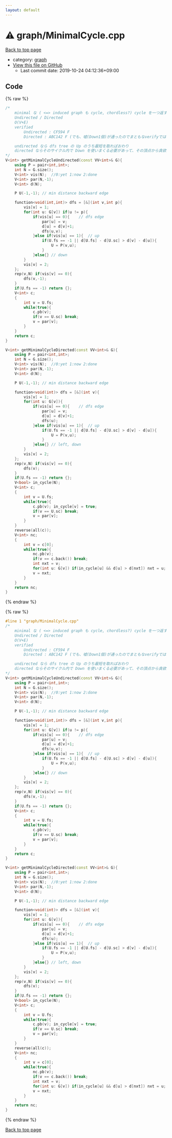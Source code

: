 ```yaml
---
layout: default
---
```


<!-- mathjax config similar to math.stackexchange -->
<script type="text/javascript" async
  src="https://cdnjs.cloudflare.com/ajax/libs/mathjax/2.7.5/MathJax.js?config=TeX-MML-AM_CHTML">
</script>
<script type="text/x-mathjax-config">
  MathJax.Hub.Config({
    TeX: { equationNumbers: { autoNumber: "AMS" }},
    tex2jax: {
      inlineMath: [ ['$','$'] ],
      processEscapes: true
    },
    "HTML-CSS": { matchFontHeight: false },
    displayAlign: "left",
    displayIndent: "2em"
  });
</script>

<script type="text/javascript" src="https://cdnjs.cloudflare.com/ajax/libs/jquery/3.4.1/jquery.min.js"></script>
<script src="https://cdn.jsdelivr.net/npm/jquery-balloon-js@1.1.2/jquery.balloon.min.js" integrity="sha256-ZEYs9VrgAeNuPvs15E39OsyOJaIkXEEt10fzxJ20+2I=" crossorigin="anonymous"></script>
<script type="text/javascript" src="../../assets/js/copy-button.js"></script>
<link rel="stylesheet" href="../../assets/css/copy-button.css" />


# :warning: graph/MinimalCycle.cpp

<a href="../../index.html">Back to top page</a>

* category: <a href="../../index.html#f8b0b924ebd7046dbfa85a856e4682c8">graph</a>
* <a href="{{ site.github.repository_url }}/blob/master/graph/MinimalCycle.cpp">View this file on GitHub</a>
    - Last commit date: 2019-10-24 04:12:36+09:00




## Code

<a id="unbundled"></a>
{% raw %}
```cpp
/*
    minimal な ( <=> induced graph も cycle, chordless?) cycle を一つ返す、なければ {}
    Undirected / Directed
    O(V+E)
    verified
        Undirected : CF594 F
        Directed : ABC142 F (でも、嘘(Down1個)が通ったのでまともなverifyではない・・・)

    undirected なら dfs tree の Up のうち最短を取ればおわり
    directed ならそのサイクル内で Down を使いまくる必要があって、その頂点から貪欲に最長を取ればいい
*/
V<int> getMinimalCycleUndirected(const VV<int>& G){
	using P = pair<int,int>;
	int N = G.size();
	V<int> vis(N);	//0:yet 1:now 2:done
	V<int> par(N,-1);
	V<int> d(N);

	P U(-1,-1);	// min distance backward edge

	function<void(int,int)> dfs = [&](int v,int p){
		vis[v] = 1;
		for(int u: G[v]) if(u != p){
			if(vis[u] == 0){	// dfs edge
				par[u] = v;
				d[u] = d[v]+1;
				dfs(u,v);
			}else if(vis[u] == 1){	// up
				if(U.fs == -1 || d[U.fs] - d[U.sc] > d[v] - d[u]){
					U = P(v,u);
				}
			}else{}	// down
		}
		vis[v] = 2;
	};
	rep(v,N) if(vis[v] == 0){
		dfs(v,-1);
	}
	if(U.fs == -1) return {};
	V<int> c;
	{
		int v = U.fs;
		while(true){
			c.pb(v);
			if(v == U.sc) break;
			v = par[v];
		}
	}
	return c;
}

V<int> getMinimalCycleDirected(const VV<int>& G){
	using P = pair<int,int>;
	int N = G.size();
	V<int> vis(N);	//0:yet 1:now 2:done
	V<int> par(N,-1);
	V<int> d(N);

	P U(-1,-1);	// min distance backward edge

	function<void(int)> dfs = [&](int v){
		vis[v] = 1;
		for(int u: G[v]){
			if(vis[u] == 0){	// dfs edge
				par[u] = v;
				d[u] = d[v]+1;
				dfs(u);
			}else if(vis[u] == 1){	// up
				if(U.fs == -1 || d[U.fs] - d[U.sc] > d[v] - d[u]){
					U = P(v,u);
				}
			}else{}	// left, down
		}
		vis[v] = 2;
	};
	rep(v,N) if(vis[v] == 0){
		dfs(v);
	}
	if(U.fs == -1) return {};
	V<bool> in_cycle(N);
	V<int> c;
	{
		int v = U.fs;
		while(true){
			c.pb(v); in_cycle[v] = true;
			if(v == U.sc) break;
			v = par[v];
		}
	}
	reverse(all(c));
	V<int> nc;
	{
		int v = c[0];
		while(true){
			nc.pb(v);
			if(v == c.back()) break;
			int nxt = v;
			for(int u: G[v]) if(in_cycle[u] && d[u] > d[nxt]) nxt = u;
			v = nxt;
		}
	}
	return nc;
}

```
{% endraw %}

<a id="bundled"></a>
{% raw %}
```cpp
#line 1 "graph/MinimalCycle.cpp"
/*
    minimal な ( <=> induced graph も cycle, chordless?) cycle を一つ返す、なければ {}
    Undirected / Directed
    O(V+E)
    verified
        Undirected : CF594 F
        Directed : ABC142 F (でも、嘘(Down1個)が通ったのでまともなverifyではない・・・)

    undirected なら dfs tree の Up のうち最短を取ればおわり
    directed ならそのサイクル内で Down を使いまくる必要があって、その頂点から貪欲に最長を取ればいい
*/
V<int> getMinimalCycleUndirected(const VV<int>& G){
	using P = pair<int,int>;
	int N = G.size();
	V<int> vis(N);	//0:yet 1:now 2:done
	V<int> par(N,-1);
	V<int> d(N);

	P U(-1,-1);	// min distance backward edge

	function<void(int,int)> dfs = [&](int v,int p){
		vis[v] = 1;
		for(int u: G[v]) if(u != p){
			if(vis[u] == 0){	// dfs edge
				par[u] = v;
				d[u] = d[v]+1;
				dfs(u,v);
			}else if(vis[u] == 1){	// up
				if(U.fs == -1 || d[U.fs] - d[U.sc] > d[v] - d[u]){
					U = P(v,u);
				}
			}else{}	// down
		}
		vis[v] = 2;
	};
	rep(v,N) if(vis[v] == 0){
		dfs(v,-1);
	}
	if(U.fs == -1) return {};
	V<int> c;
	{
		int v = U.fs;
		while(true){
			c.pb(v);
			if(v == U.sc) break;
			v = par[v];
		}
	}
	return c;
}

V<int> getMinimalCycleDirected(const VV<int>& G){
	using P = pair<int,int>;
	int N = G.size();
	V<int> vis(N);	//0:yet 1:now 2:done
	V<int> par(N,-1);
	V<int> d(N);

	P U(-1,-1);	// min distance backward edge

	function<void(int)> dfs = [&](int v){
		vis[v] = 1;
		for(int u: G[v]){
			if(vis[u] == 0){	// dfs edge
				par[u] = v;
				d[u] = d[v]+1;
				dfs(u);
			}else if(vis[u] == 1){	// up
				if(U.fs == -1 || d[U.fs] - d[U.sc] > d[v] - d[u]){
					U = P(v,u);
				}
			}else{}	// left, down
		}
		vis[v] = 2;
	};
	rep(v,N) if(vis[v] == 0){
		dfs(v);
	}
	if(U.fs == -1) return {};
	V<bool> in_cycle(N);
	V<int> c;
	{
		int v = U.fs;
		while(true){
			c.pb(v); in_cycle[v] = true;
			if(v == U.sc) break;
			v = par[v];
		}
	}
	reverse(all(c));
	V<int> nc;
	{
		int v = c[0];
		while(true){
			nc.pb(v);
			if(v == c.back()) break;
			int nxt = v;
			for(int u: G[v]) if(in_cycle[u] && d[u] > d[nxt]) nxt = u;
			v = nxt;
		}
	}
	return nc;
}

```
{% endraw %}

<a href="../../index.html">Back to top page</a>

